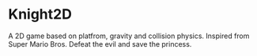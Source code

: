 # Knight2D
 A 2D game based on platfrom, gravity and collision physics. Inspired from Super Mario Bros. Defeat the evil and save the princess.
